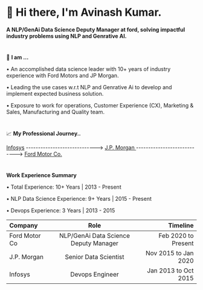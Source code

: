 <!--
**Avinash-grit/Avinash-grit** is a ✨ _special_ ✨ repository because its `README.md` (this file) appears on your GitHub profile.

Here are some ideas to get you started:

- 🔭 I’m currently working on ...
- 🌱 I’m currently learning ... 
- 👯 I’m looking to collaborate on ...
- 🤔 I’m looking for help with ...
- 💬 Ask me about ...
- 📫 How to reach me: ...
- 😄 Pronouns: ...
- ⚡ Fun fact: ...
-->
# 👋 Hi there, I'm Avinash Kumar.
#### A NLP/GenAi Data Science Deputy Manager at ford, solving impactful industry problems using NLP  and Genrative AI.
#
👨 **I am ...**

•	An accomplished data science leader with 10+ years of industry experience with Ford Motors and JP Morgan.

•	Leading the use cases w.r.t NLP and Genrative Ai to develop and implement expected business solution. 

•	Exposure to work for operations, Customer Experience (CX), Marketing & Sales, Manufacturing and Quality team.

#
:chart_with_upwards_trend: **My Professional Journey..**

[Infosys](https://infosys.com/) -----------------------------> [J.P. Morgan ](https://jpmorganchase.com/) ----------------------------> [Ford Motor Co.](https://ford.com/)

#

**Work Experience Summary**

• Total Experience: 10+ Years | 2013 - Present

• NLP Data Science Experience: 9+ Years | 2015 - Present

• Devops Experience: 3 Years | 2013 - 2015

|    Company   |       Role     |    Timeline   |
| :---         |     :---:      |          ---: |
|Ford Motor Co|NLP/GenAi Data Science Deputy Manager|Feb 2020 to Present|
| J.P. Morgan|Senior Data Scientist|Nov 2015 to Jan 2020|
| Infosys|Devops Engineer|Jan 2013 to Oct 2015|
